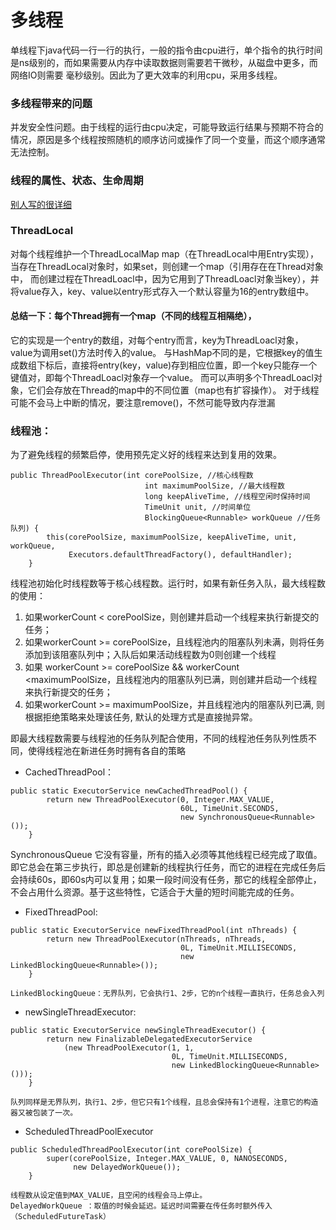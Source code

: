 # 多线程
单线程下java代码一行一行的执行，一般的指令由cpu进行，单个指令的执行时间是ns级别的，而如果需要从内存中读取数据则需要若干微秒，从磁盘中更多，而网络IO则需要
毫秒级别。因此为了更大效率的利用cpu，采用多线程。
### 多线程带来的问题
并发安全性问题。由于线程的运行由cpu决定，可能导致运行结果与预期不符合的情况，原因是多个线程按照随机的顺序访问或操作了同一个变量，而这个顺序通常无法控制。
### 线程的属性、状态、生命周期
[别人写的很详细](https://juejin.im/post/5a72d4bd518825735300f37b)
### ThreadLocal
对每个线程维护一个ThreadLocalMap map（在ThreadLocal中用Entry实现），当存在ThreadLocal对象时，如果set，则创建一个map（引用存在在Thread对象中，
而创建过程在ThreadLoacl中，因为它用到了ThreadLoacl对象当key），并将value存入，key、value以entry形式存入一个默认容量为16的entry数组中。

#### 总结一下：**每个Thread拥有一个map**（不同的线程互相隔绝），
它的实现是一个entry的数组，对每个entry而言，key为ThreadLoacl对象，value为调用set()方法时传入的value。
与HashMap不同的是，它根据key的值生成数组下标后，直接将entry(key，value)存到相应位置，即一个key只能存一个键值对，即每个ThreadLoacl对象存一个value。
而可以声明多个ThreadLoacl对象，它们会存放在Thread的map中的不同位置（map也有扩容操作）。
对于线程可能不会马上中断的情况，要注意remove()，不然可能导致内存泄漏

### 线程池：
为了避免线程的频繁启停，使用预先定义好的线程来达到复用的效果。

```
public ThreadPoolExecutor(int corePoolSize, //核心线程数
                              int maximumPoolSize, //最大线程数
                              long keepAliveTime, //线程空闲时保持时间
                              TimeUnit unit, //时间单位
                              BlockingQueue<Runnable> workQueue //任务队列) {
        this(corePoolSize, maximumPoolSize, keepAliveTime, unit, workQueue,
             Executors.defaultThreadFactory(), defaultHandler);
    }
```

线程池初始化时线程数等于核心线程数。运行时，如果有新任务入队，最大线程数的使用：

1. 如果workerCount < corePoolSize，则创建并启动一个线程来执行新提交的任务；
2. 如果workerCount >= corePoolSize，且线程池内的阻塞队列未满，则将任务添加到该阻塞队列中；入队后如果活动线程数为0则创建一个线程
3. 如果 workerCount >= corePoolSize && workerCount <maximumPoolSize，且线程池内的阻塞队列已满，则创建并启动一个线程来执行新提交的任务；
4. 如果workerCount >= maximumPoolSize，并且线程池内的阻塞队列已满, 则根据拒绝策略来处理该任务, 默认的处理方式是直接抛异常。


即最大线程数需要与线程池的任务队列配合使用，不同的线程池任务队列性质不同，使得线程池在新进任务时拥有各自的策略

* CachedThreadPool： 
```
public static ExecutorService newCachedThreadPool() {
        return new ThreadPoolExecutor(0, Integer.MAX_VALUE,
                                      60L, TimeUnit.SECONDS,
                                      new SynchronousQueue<Runnable>());
    }
```
SynchronousQueue 它没有容量，所有的插入必须等其他线程已经完成了取值。即它总会在第三步执行，即总是创建新的线程执行任务，而它的进程在完成任务后会持续60s，即60s内可以复用；如果一段时间没有任务，那它的线程全部停止，不会占用什么资源。基于这些特性，它适合于大量的短时间能完成的任务。

* FixedThreadPool:
```
public static ExecutorService newFixedThreadPool(int nThreads) {
        return new ThreadPoolExecutor(nThreads, nThreads,
                                      0L, TimeUnit.MILLISECONDS,
                                      new LinkedBlockingQueue<Runnable>());
    }
```
    LinkedBlockingQueue：无界队列，它会执行1、2步，它的n个线程一直执行，任务总会入列

* newSingleThreadExecutor:
```
public static ExecutorService newSingleThreadExecutor() {
        return new FinalizableDelegatedExecutorService
            (new ThreadPoolExecutor(1, 1,
                                    0L, TimeUnit.MILLISECONDS,
                                    new LinkedBlockingQueue<Runnable>()));
    }
```
    队列同样是无界队列，执行1、2步，但它只有1个线程，且总会保持有1个进程，注意它的构造器又被包装了一次。

* ScheduledThreadPoolExecutor
```
public ScheduledThreadPoolExecutor(int corePoolSize) {
        super(corePoolSize, Integer.MAX_VALUE, 0, NANOSECONDS,
              new DelayedWorkQueue());
    }
```
    线程数从设定值到MAX_VALUE，且空闲的线程会马上停止。
    DelayedWorkQueue ：取值的时候会延迟。延迟时间需要在传任务时额外传入（ScheduledFutureTask）
